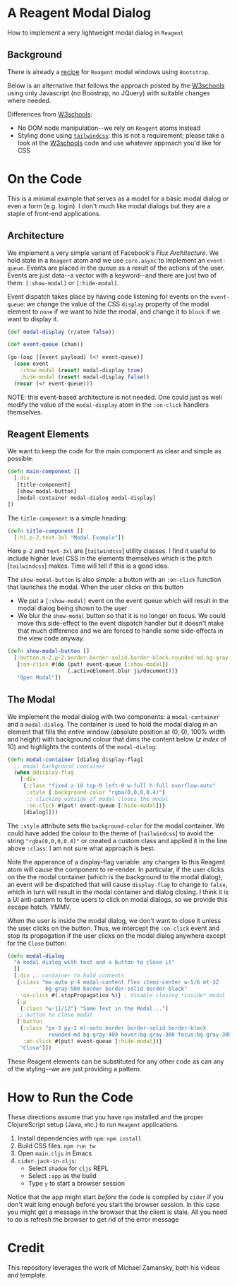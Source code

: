 # A Reagent Modal Dialog #

How to implement a very lightweight modal dialog in `Reagent`

Background
----------

There is already a [recipe][Reagent-Bootstrap-Modal] for `Reagent`
modal windows using `Bootstrap`.

Below is an alternative that follows the approach posted by the
[W3schools][W3SchoolsModal] using only Javascript (no Boostrap, no
JQuery) with suitable changes where needed.

Differences from [W3schools][W3SchoolsModal]:

* No DOM node manipulation--we rely on `Reagent` atoms instead
* Styling done using [`tailwindcss`][tailwindcss]: this is not a
  requirement; please take a look at the [W3schools][W3SchoolsModal]
  code and use whatever approach you'd like for CSS

[W3SchoolsModal]: https://www.w3schools.com/howto/tryit.asp?filename=tryhow_css_modal "W3schools Modal"
[tailwindcss]: https://tailwindcss.com/ "tailwindcss"
[Reagent-Bootstrap-Modal]: https://github.com/reagent-project/reagent-cookbook/tree/master/recipes/bootstrap-modal "Bootstrap modal window"

# On the Code #

This is a minimal example that serves as a model for a basic modal
dialog or even a form (e.g. login). I don't much like modal dialogs
but they are a staple of front-end applications.

## Architecture ##

We implement a very simple variant of Facebook's *Flux
Architecture*. We hold state in a `Reagent` atom and we use
`core.async` to implement an `event-queue`. Events are placed in the
queue as a result of the actions of the user. Events are just data--a
vector with a keyword--and there are just two of them: `[:show-modal]`
or `[:hide-modal]`.

Event dispatch takes place by having code listening for events on the
`event-queue`: we change the value of the CSS `display` property of
the modal element to `none` if we want to hide the modal, and change
it to `block` if we want to display it.

```clojure
(def modal-display (r/atom false))

(def event-queue (chan))

(go-loop [[event payload] (<! event-queue)]
  (case event
    :show-modal (reset! modal-display true)
    :hide-modal (reset! modal-display false))
  (recur (<! event-queue)))
```

NOTE: this event-based architecture is not needed. One could just as
well modify the value of the `modal-display` atom in the `:on-click`
handlers themselves.

## Reagent Elements ##

We want to keep the code for the main component as clear and simple as
possible:

```clojure
(defn main-component []
  [:div 
   [title-component]
   [show-modal-button]
   [modal-container modal-dialog modal-display]
])
```

The `title-component` is a simple heading:

```clojure
(defn title-component []
  [:h1.p-2.text-3xl "Modal Example"])
```

Here `p-2` and `text-3xl` are [`tailwindcss`] utility classes. I find it
useful to include higher level CSS in the elements themselves which is
the pitch [`tailwindcss`] makes. Time will tell if this is a good idea.

The `show-modal-button` is also simple: a button with an `:on-click`
function that launches the modal. When the user clicks on this button

* We put a `[:show-modal]` event on the event queue which will result
  in the modal dialog being shown to the user
* We blur the `show-modal` button so that it is no longer on focus. We
  could move this side-effect to the event dispatch handler but it
  doesn't make that much difference and we are forced to handle some
  side-effects in the view code anyway.

```clojure
(defn show-modal-button []
  [:button.m-2.p-2.border.border-solid.border-black.rounded-md.bg-gray-200
   {:on-click #(do (put! event-queue [:show-modal])
                   (.activeElement.blur js/document))}
   "Open Modal"])
```

## The Modal ##

We implement the modal dialog with two components: a `modal-container`
and a `modal-dialog`. The container is used to hold the modal dialog
in an element that fills the *entire* window (absolute position at (0,
0), 100% width and height) with background colour that dims the
content below (*z index* of 10) and highlights the contents of the
`modal-dialog`:

```clojure
(defn modal-container [dialog display-flag]
  ;; modal background container
  (when @display-flag
    [:div
     {:class "fixed z-10 top-0 left-0 w-full h-full overflow-auto" 
      :style {:background-color "rgba(0,0,0,0.4)"}
      ;; clicking outside of modal closes the modal
      :on-click #(put! event-queue [:hide-modal])}
     [dialog]]))
```

The `:style` attribute sets the `background-color` for the modal
container. We could have added the colour to the theme of
[`tailwindcss`] to avoid the string `"rgba(0,0,0,0.4)"` or created a
custom class and applied it in the line above `:class`: I am not sure
what approach is best.

Note the apperance of a display-flag variable: any changes to this
Reagent atom will cause the component to re-render. In particular, if
the user clicks on the the modal container (which is the background to
the modal dialog), an event will be dispatched that will cause
`display-flag` to change to `false`, which in turn will result in the
modal container and dialog closing. I think it is a UI anti-pattern to
force users to click on modal dialogs, so we provide this escape
hatch. YMMV.

When the user is inside the modal dialog, we don't want to close it
unless the user clicks on the button. Thus, we intercept the
`:on-click` event and stop its propagation if the user clicks on the
modal dialog anywhere except for the `Close` button:

```clojure
(defn modal-dialog
  "A modal dialog with text and a button to close it"
  []
  [:div ;; container to hold contents
   {:class "mx-auto p-4 modal-content flex items-center w-5/6 mt-32
            bg-gray-500 border border-solid border-black"
    :on-click #(.stopPropagation %)} ; disable closing *inside* modal
   [:p
    {:class "w-11/12"} "Some Text in the Modal..."]
   ;; button to close modal
   [:button
    {:class "px-3 py-2 ml-auto border border-solid border-black
             rounded-md bg-gray-400 hover:bg-gray-300 focus:bg-gray-300"
     :on-click #(put! event-queue [:hide-modal])} 
    "Close"]])
```

These Reagent elements can be substituted for any other code as can
any of the styling--we are just providing a pattern.

# How to Run the Code #

These directions assume that you have `npm` installed and the proper
ClojureScript setup (Java, etc.) to run `Reagent` applications.

1. Install dependencies with `npm`: `npm install`
2. Build CSS files: `npm run tw`
3. Open `main.cljs` in Emacs
4. `cider-jack-in-cljs`:
   * Select `shadow` for `cljs` REPL
   * Select `:app` as the build
   * Type `y` to start a browser session
   
Notice that the app might start *before* the code is compiled by
`cider` if you don't wait long enough before you start the browser
session. In this case you might get a message in the browser that the
client is stale. All you need to do is refresh the browser to get rid
of the error message

# Credit #

This repository leverages the work of Michael Zamansky, both his
videos and template.
